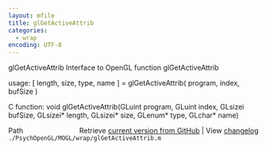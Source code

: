 ```yaml
---
layout: mfile
title: glGetActiveAttrib
categories:
  - wrap
encoding: UTF-8
---
```


glGetActiveAttrib  Interface to OpenGL function glGetActiveAttrib  

usage:  [ length, size, type, name ] = glGetActiveAttrib( program, index, bufSize )  

C function:  void glGetActiveAttrib(GLuint program, GLuint index, GLsizei bufSize, GLsizei\* length, GLsizei\* size, GLenum\* type, GLchar\* name)  


<div class="code_header" style="text-align:right;">
  <span style="float:left;">Path&nbsp;&nbsp;</span> <span class="counter">Retrieve <a href=
  "https://raw.github.com/Psychtoolbox-3/Psychtoolbox-3/beta/./PsychOpenGL/MOGL/wrap/glGetActiveAttrib.m">current version from GitHub</a> | View <a href=
  "https://github.com/Psychtoolbox-3/Psychtoolbox-3/commits/beta/./PsychOpenGL/MOGL/wrap/glGetActiveAttrib.m">changelog</a></span>
</div>
<div class="code">
  <code>./PsychOpenGL/MOGL/wrap/glGetActiveAttrib.m</code>
</div>
